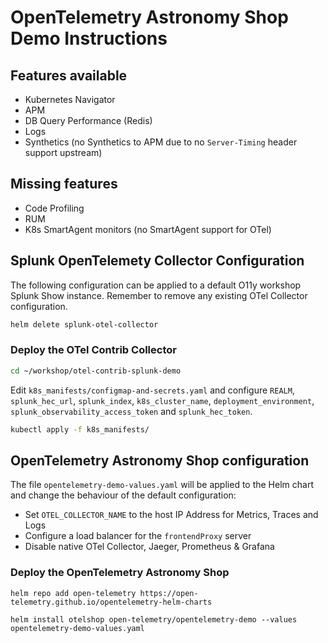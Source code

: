# OpenTelemetry Astronomy Shop Demo Instructions

## Features available

- Kubernetes Navigator
- APM
- DB Query Performance (Redis)
- Logs
- Synthetics (no Synthetics to APM due to no `Server-Timing` header support upstream)

## Missing features

- Code Profiling
- RUM
- K8s SmartAgent monitors (no SmartAgent support for OTel)

## Splunk OpenTelemety Collector Configuration

The following configuration can be applied to a default O11y workshop Splunk Show instance. Remember to remove any existing OTel Collector configuration.

``` bash
helm delete splunk-otel-collector
```

### Deploy the OTel Contrib Collector

``` bash
cd ~/workshop/otel-contrib-splunk-demo
```

Edit `k8s_manifests/configmap-and-secrets.yaml` and configure `REALM`, `splunk_hec_url`, `splunk_index`, `k8s_cluster_name`, `deployment_environment`, `splunk_observability_access_token` and `splunk_hec_token`.

``` bash
kubectl apply -f k8s_manifests/
```

## OpenTelemetry Astronomy Shop configuration

The file `opentelemetry-demo-values.yaml` will be applied to the Helm chart and change the behaviour of the default configuration:

- Set `OTEL_COLLECTOR_NAME` to the host IP Address for Metrics, Traces and Logs
- Configure a load balancer for the `frontendProxy` server
- Disable native OTel Collector, Jaeger, Prometheus & Grafana

### Deploy the OpenTelemetry Astronomy Shop

``` text
helm repo add open-telemetry https://open-telemetry.github.io/opentelemetry-helm-charts
```

``` text
helm install otelshop open-telemetry/opentelemetry-demo --values opentelemetry-demo-values.yaml
```
